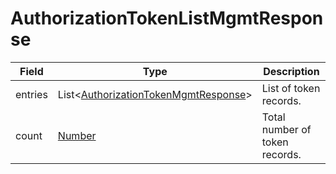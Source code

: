 # AuthorizationTokenListMgmtResponse

Field | Type | Description
--- | --- | ---
entries | List<[AuthorizationTokenMgmtResponse](../data-models/authorization-token-mgmt-response.md)> | List of token records.
count | [Number](../primitives.md#number) | Total number of token records.